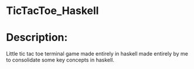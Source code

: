 # TicTacToe_Haskell

<h1>Description:</h1>
<p>Little tic tac toe terminal game made entirely in haskell made entirely by me to consolidate some key concepts in haskell.</p>

